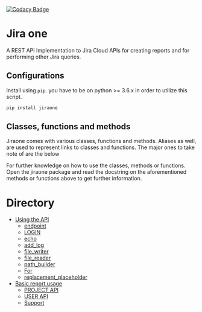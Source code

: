 [![Codacy Badge](https://app.codacy.com/project/badge/Grade/86f1594e0ac3406aa9609c4cd7c70642)](https://www.codacy.com/gh/princenyeche/atlassian-cloud-api/dashboard?utm_source=github.com&amp;utm_medium=referral&amp;utm_content=princenyeche/atlassian-cloud-api&amp;utm_campaign=Badge_Grade)

# Jira one
A REST API Implementation to Jira Cloud APIs for creating reports and for performing other Jira queries.

## Configurations
Install using `pip`. you have to be on python >= 3.6.x in order to utilize this script.
```bash
pip install jiraone
```

## Classes, functions and methods
Jiraone comes with various classes, functions and methods. Aliases as well, are used to represent
links to classes and functions. The major ones to take note of are the below

For further knowledge on how to use the classes, methods or functions. Open the jiraone package and read the docstring on the
aforementioned methods or functions above to get further information.

# Directory
* [Using the API](https://princenyeche.github.io/atlassian-cloud-api/api#using-the-api)
  * [endpoint](https://princenyeche.github.io/atlassian-cloud-api/api#endpoint)
  * [LOGIN](https://princenyeche.github.io/atlassian-cloud-api/api#login)
  * [echo](https://princenyeche.github.io/atlassian-cloud-api/api#echo)
  * [add_log](https://princenyeche.github.io/atlassian-cloud-api/api#add-log)
  * [file_writer](https://princenyeche.github.io/atlassian-cloud-api/api#file-writer)
  * [file_reader](https://princenyeche.github.io/atlassian-cloud-api/api#file-reader)
  * [path_builder](https://princenyeche.github.io/atlassian-cloud-api/api#path-builder)
  * [For](https://princenyeche.github.io/atlassian-cloud-api/api#for)
  * [replacement_placeholder](https://princenyeche.github.io/atlassian-cloud-api/api#replacement-placeholder)
* [Basic report usage](https://princenyeche.github.io/atlassian-cloud-api/report#basic-report-usage)
  * [PROJECT API](https://princenyeche.github.io/atlassian-cloud-api/report#project-api)
  * [USER API](https://princenyeche.github.io/atlassian-cloud-api/report#user-api)
  * [Support](https://princenyeche.github.io/atlassian-cloud-api/report#support)
